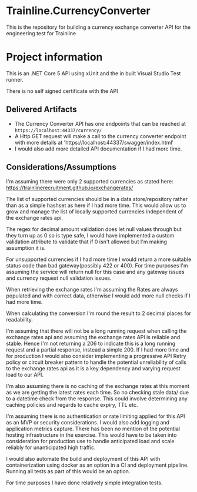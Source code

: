 # Trainline.CurrencyConverter

This is the repository for building a currency exchange converter API for the engineering test for Trainline

# Project information

This is an .NET Core 5 API using xUnit and the in built Visual Studio Test runner.

There is no self signed certificate with the API

## Delivered Artifacts

- The Currency Converter API has one endpoints that can be reached at `https://localhost:44337/currency/`
- A Http GET request will make a call to the currency converter endpoint with more details at 'https://localhost:44337/swagger/index.html'
- I would also add more detailed API documentation if I had more time.

## Considerations/Assumptions

I'm assuming there were only 2 supported currencies as stated here: https://trainlinerecruitment.github.io/exchangerates/

The list of supported currencies should be in a data store/repository rather than as a simple hashset as here if I had more time.  This would allow us to grow and manage the list of locally supported currencies independent of the exchange rates api.

The regex for decimal amount validation does let null values through but they turn up as 0 so is type safe, I would have implemented a custom validation attribute to validate that if 0 isn't allowed but I'm making assumption it is.

For unsupported currencies if I had more time I would return a more suitable status code than bad gateway(possibly 422 or 400).  For time purposes I'm assuming the service will return null for this case and any gateway issues and currency request null validation issues.

When retrieving the exchange rates I'm assuming the Rates are always populated and with correct data, otherwise I would add more null checks if I had more time.

When calculating the conversion I'm round the result to 2 decimal places for readability.

I'm assuming that there will not be a long running request when calling the exchange rates api and assuming the exchange rates API is reliable and stable.  Hence I'm not returning a 206 to indicate this is a long running request and a partial response, instead a simple 200.  If I had more time and for production I would also consider implementing a progressive API Retry policy or circuit breaker pattern to handle the potential unreliability of calls to the exchange rates api as it is a key dependency and varying request load to our API.


I'm also assuming there is no caching of the exchange rates at this moment as we are getting the latest rates each time.  So no checking stale data/ due to a datetime check from the response. This could involve determining any caching policies and regards to cache expiry, TTL etc.

I'm assuming there is no authentication or rate limiting applied for this API as an MVP or security considerations. I would also add logging and application metrics capture.  There has been no mention of the potential hosting infrastructure in the exercise.  This would have to be taken into consideration for production use to handle anticipated load and scale reliably for unanticipated high traffic.

I would also automate the build and deployment of this API with containerization using docker as an option in a CI and deployment pipeline.  Running all tests as part of this would be an option.

For time purposes I have done relatively simple integration tests.  
